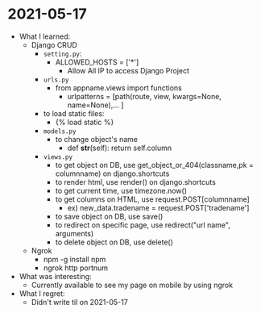 # 2021-05-17

- What I learned:
  - Django CRUD
    - `setting.py`:
      - ALLOWED_HOSTS = ['*']
        - Allow All IP to access Django Project
    - `urls.py`
      - from appname.views import functions
        - urlpatterns = [path(route, view, kwargs=None, name=None),... ]
    - to load static files:
      - {% load static %}
    - `models.py`
      - to change object's name
        - def __str__(self): return self.column
    - `views.py`
      - to get object on DB, use get_object_or_404(classname,pk = columnname) on django.shortcuts
      - to render html, use render() on django.shortcuts
      - to get current time, use timezone.now()
      - to get columns on HTML, use request.POST[columnname]
        - ex) new_data.tradename = request.POST['tradename']
      - to save object on DB, use save()
      - to redirect on specific page, use redirect("url name", arguments)
      - to delete object on DB, use delete()
  - Ngrok
    - npm -g install npm
    - ngrok http portnum
- What was interesting:
  - Currently available to see my page on mobile by using ngrok
- What I regret:    
  - Didn't write til on 2021-05-17
